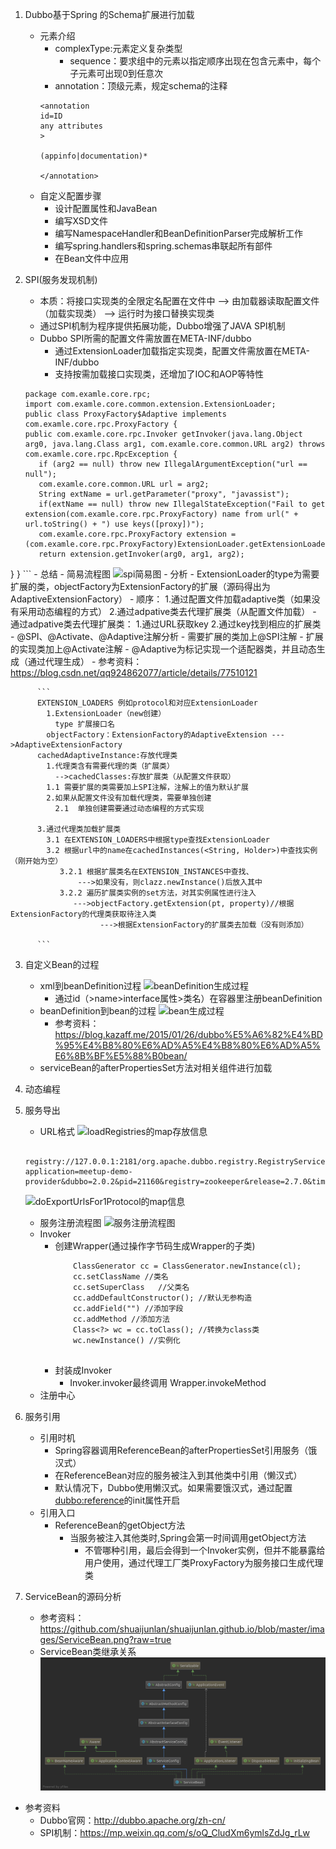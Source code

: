 1.  Dubbo基于Spring 的Schema扩展进行加载
    - 元素介绍
        - complexType:元素定义复杂类型
            - sequence：要求组中的元素以指定顺序出现在包含元素中，每个子元素可出现0到任意次
        - annotation：顶级元素，规定schema的注释
        ```
        <annotation
        id=ID
        any attributes
        >
        
        (appinfo|documentation)*
        
        </annotation>
        ```
    - 自定义配置步骤
        - 设计配置属性和JavaBean
        - 编写XSD文件
        - 编写NamespaceHandler和BeanDefinitionParser完成解析工作
        - 编写spring.handlers和spring.schemas串联起所有部件
        - 在Bean文件中应用
        
2.  SPI(服务发现机制)
    - 本质：将接口实现类的全限定名配置在文件中 --> 由加载器读取配置文件（加载实现类） --> 运行时为接口替换实现类
    - 通过SPI机制为程序提供拓展功能，Dubbo增强了JAVA SPI机制
    - Dubbo SPI所需的配置文件需放置在META-INF/dubbo
        - 通过ExtensionLoader加载指定实现类，配置文件需放置在META-INF/dubbo
        - 支持按需加载接口实现类，还增加了IOC和AOP等特性
     ```
    package com.examle.core.rpc;
    import com.examle.core.common.extension.ExtensionLoader;
    public class ProxyFactory$Adaptive implements com.examle.core.rpc.ProxyFactory {
   	public com.examle.core.rpc.Invoker getInvoker(java.lang.Object arg0, java.lang.Class arg1, com.examle.core.common.URL arg2) throws com.examle.core.rpc.RpcException {
   		if (arg2 == null) throw new IllegalArgumentException("url == null");
   		com.examle.core.common.URL url = arg2;
   		String extName = url.getParameter("proxy", "javassist");
   		if(extName == null) throw new IllegalStateException("Fail to get extension(com.examle.core.rpc.ProxyFactory) name from url(" + url.toString() + ") use keys([proxy])");
   		com.examle.core.rpc.ProxyFactory extension = (com.examle.core.rpc.ProxyFactory)ExtensionLoader.getExtensionLoader(com.examle.core.rpc.ProxyFactory.class).getExtension(extName);
   		return extension.getInvoker(arg0, arg1, arg2);
   }
   }
    ```
    - 总结
        - 简易流程图
        ![spi简易图](https://github.com/yehuali/dubboDemo/tree/master/images/SPI简易图.png)
        - 分析
           - ExtensionLoader的type为需要扩展的类，objectFactory为ExtensionFactory的扩展（源码得出为AdaptiveExtensionFactory）
           - 顺序： 1.通过配置文件加载adaptive类（如果没有采用动态编程的方式） 2.通过adpative类去代理扩展类（从配置文件加载）
           - 通过adpative类去代理扩展类： 1.通过URL获取key 2.通过key找到相应的扩展类
        - @SPI、@Activate、@Adaptive注解分析
            - 需要扩展的类加上@SPI注解
            - 扩展的实现类加上@Activate注解
            - @Adaptive为标记实现一个适配器类，并且动态生成（通过代理生成）
                - 参考资料：https://blog.csdn.net/qq924862077/article/details/77510121
                
          ```
          EXTENSION_LOADERS 例如protocol和对应ExtensionLoader
            1.ExtensionLoader（new创建）
              type 扩展接口名
          	objectFactory：ExtensionFactory的AdaptiveExtension --->AdaptiveExtensionFactory 
          cachedAdaptiveInstance:存放代理类
            1.代理类含有需要代理的类（扩展类）
              -->cachedClasses:存放扩展类（从配置文件获取）
          	1.1 需要扩展的类需要加上SPI注解，注解上的值为默认扩展
            2.如果从配置文件没有加载代理类，需要单独创建
              2.1  单独创建需要通过动态编程的方式实现 
          	
          3.通过代理类加载扩展类
            3.1 在EXTENSION_LOADERS中根据type查找ExtensionLoader
            3.2 根据url中的name在cachedInstances(<String, Holder>)中查找实例（刚开始为空）
               3.2.1 根据扩展类名在EXTENSION_INSTANCES中查找、
          	       --->如果没有，则clazz.newInstance()后放入其中
               3.2.2 遍历扩展类实例的set方法，对其实例属性进行注入
          		  --->objectFactory.getExtension(pt, property)//根据ExtensionFactory的代理类获取待注入类
          				--->根据ExtensionFactory的扩展类去加载（没有则添加）
          				
          ```      
3.  自定义Bean的过程
    - xml到beanDefinition过程
    ![beanDefinition生成过程](https://github.com/yehuali/dubboDemo/tree/master/images/xml到beanDefinition解析过程.jpg)  
        - 通过id（>name>interface属性>类名）在容器里注册beanDefinition      
    - beanDefinition到bean的过程
    ![bean生成过程](http://www.ibm.com/developerworks/cn/java/j-lo-spring-principle/origin_image012.gif)
        - 参考资料：https://blog.kazaff.me/2015/01/26/dubbo%E5%A6%82%E4%BD%95%E4%B8%80%E6%AD%A5%E4%B8%80%E6%AD%A5%E6%8B%BF%E5%88%B0bean/
    - serviceBean的afterPropertiesSet方法对相关组件进行加载
    
4.  动态编程

5.  服务导出   
    - URL格式
    ![loadRegistries的map存放信息](https://github.com/yehuali/dubboDemo/tree/master/images/loadRegistries的map存放信息.jpg)
    ```
        registry://127.0.0.1:2181/org.apache.dubbo.registry.RegistryService?application=meetup-demo-provider&dubbo=2.0.2&pid=21160&registry=zookeeper&release=2.7.0&timestamp=1553236781382
    ```
    ![doExportUrlsFor1Protocol的map信息](https://github.com/yehuali/dubboDemo/tree/master/images/doExportUrlsFor1Protocol的map信息.jpg)
    - 服务注册流程图
    ![服务注册流程图](https://github.com/yehuali/dubboDemo/tree/master/images/服务注册流程图.png)
    - Invoker 
        - 创建Wrapper(通过操作字节码生成Wrapper的子类)
            ```
                ClassGenerator cc = ClassGenerator.newInstance(cl);
                cc.setClassName //类名
                cc.setSuperClass   //父类名
                cc.addDefaultConstructor(); //默认无参构造
                cc.addField("") //添加字段
                cc.addMethod //添加方法
                Class<?> wc = cc.toClass(); //转换为class类
                wc.newInstance() //实例化
                
            ```
         - 封装成Invoker 
            - Invoker.invoker最终调用 Wrapper.invokeMethod 
    - 注册中心
    
6.  服务引用
    - 引用时机
        - Spring容器调用ReferenceBean的afterPropertiesSet引用服务（饿汉式）
        - 在ReferenceBean对应的服务被注入到其他类中引用（懒汉式）
        - 默认情况下，Dubbo使用懒汉式。如果需要饿汉式，通过配置<dubbo:reference>的init属性开启
    - 引用入口
        - ReferenceBean的getObject方法
            - 当服务被注入其他类时,Spring会第一时间调用getObject方法
                - 不管哪种引用，最后会得到一个Invoker实例，但并不能暴露给用户使用，通过代理工厂类ProxyFactory为服务接口生成代理类
     

7.  ServiceBean的源码分析
    - 参考资料：https://github.com/shuaijunlan/shuaijunlan.github.io/blob/master/images/ServiceBean.png?raw=true
    - ServiceBean类继承关系
    ![ServiceBean类继承关系](https://github.com/shuaijunlan/shuaijunlan.github.io/blob/master/images/ServiceBean.png?raw=true)
 
         
         
- 参考资料
    - Dubbo官网：http://dubbo.apache.org/zh-cn/
    - SPI机制：https://mp.weixin.qq.com/s/oQ_CludXm6ymlsZdJg_rLw            
        